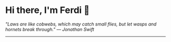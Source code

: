 <h1>Hi there, I'm Ferdi 👋</h1>

<p><em>
  "Laws are like cobwebs, which may catch small flies, but let wasps and hornets break through." — Jonathan Swift
</em></p>

---
